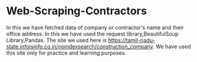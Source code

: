 # Web-Scraping-Contractors
In this we have fetched data of company or contractor's name and their office address. In this we have used the request library,BeautifulSoup Library,Pandas.
The site we used here is  https://tamil-nadu-state.infoisinfo.co.in/noindexsearch/construction_company. We have used this site only for practice and learning purposes. 
